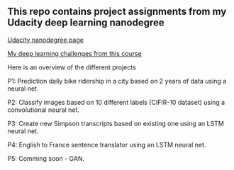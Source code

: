 ## This repo contains project assignments from my Udacity deep learning nanodegree

[Udacity nanodegree page](https://www.udacity.com/course/deep-learning-nanodegree-foundation--nd101)

[My deep learning challenges from this course](https://github.com/benjaco/siraj-deeplearning-challenges)

Here is an overview of the different projects

P1: Prediction daily bike ridership in a city based on  2 years of data using a neural net.

P2: Classify images based on 10 different labels (CIFIR-10 dataset) using a convolutional neural net.

P3: Create new Simpson transcripts based on existing one using an LSTM neural net.

P4: English to France sentence translator using an LSTM neural net.

P5: Comming soon - GAN.
